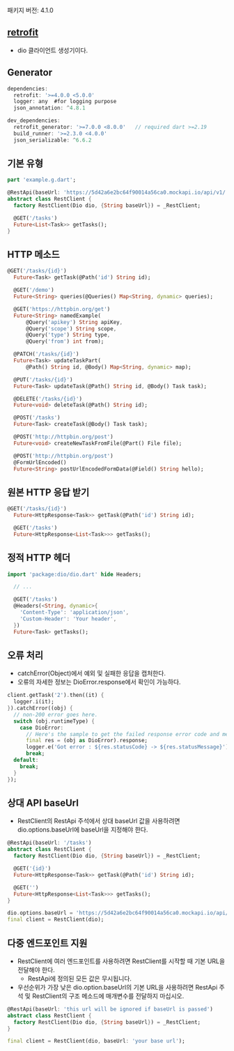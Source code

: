 패키지 버전: 4.1.0

## [retrofit](https://pub.dev/packages/retrofit)

- dio 클라이언트 생성기이다.

## Generator

```dart
dependencies:
  retrofit: '>=4.0.0 <5.0.0'
  logger: any  #for logging purpose
  json_annotation: ^4.8.1

dev_dependencies:
  retrofit_generator: '>=7.0.0 <8.0.0'   // required dart >=2.19
  build_runner: '>=2.3.0 <4.0.0'
  json_serializable: ^6.6.2
```

## 기본 유형

```dart
part 'example.g.dart';

@RestApi(baseUrl: 'https://5d42a6e2bc64f90014a56ca0.mockapi.io/api/v1/')
abstract class RestClient {
  factory RestClient(Dio dio, {String baseUrl}) = _RestClient;

  @GET('/tasks')
  Future<List<Task>> getTasks();
}
```

## HTTP 메소드

```dart
@GET('/tasks/{id}')
  Future<Task> getTask(@Path('id') String id);

  @GET('/demo')
  Future<String> queries(@Queries() Map<String, dynamic> queries);

  @GET('https://httpbin.org/get')
  Future<String> namedExample(
      @Query('apikey') String apiKey,
      @Query('scope') String scope,
      @Query('type') String type,
      @Query('from') int from);

  @PATCH('/tasks/{id}')
  Future<Task> updateTaskPart(
      @Path() String id, @Body() Map<String, dynamic> map);

  @PUT('/tasks/{id}')
  Future<Task> updateTask(@Path() String id, @Body() Task task);

  @DELETE('/tasks/{id}')
  Future<void> deleteTask(@Path() String id);

  @POST('/tasks')
  Future<Task> createTask(@Body() Task task);

  @POST('http://httpbin.org/post')
  Future<void> createNewTaskFromFile(@Part() File file);

  @POST('http://httpbin.org/post')
  @FormUrlEncoded()
  Future<String> postUrlEncodedFormData(@Field() String hello);
```

## 원본 HTTP 응답 받기

```dart
@GET('/tasks/{id}')
  Future<HttpResponse<Task>> getTask(@Path('id') String id);

  @GET('/tasks')
  Future<HttpResponse<List<Task>>> getTasks();
```

## 정적 HTTP 헤더

```dart
import 'package:dio/dio.dart' hide Headers;

  // ...

  @GET('/tasks')
  @Headers(<String, dynamic>{
    'Content-Type': 'application/json',
    'Custom-Header': 'Your header',
  })
  Future<Task> getTasks();
```

## 오류 처리

- catchError(Object)에서 예외 및 실패한 응답을 캡처한다.
- 오류의 자세한 정보는 DioError.response에서 확인이 가능하다.

```dart
client.getTask('2').then((it) {
  logger.i(it);
}).catchError((obj) {
  // non-200 error goes here.
  switch (obj.runtimeType) {
    case DioError:
      // Here's the sample to get the failed response error code and message
      final res = (obj as DioError).response;
      logger.e('Got error : ${res.statusCode} -> ${res.statusMessage}');
      break;
  default:
    break;
  }
});
```

## 상대 API baseUrl

- RestClient의 RestApi 주석에서 상대 baseUrl 값을 사용하려면 dio.options.baseUrl에 baseUrl을 지정해야 한다.

```dart
@RestApi(baseUrl: '/tasks')
abstract class RestClient {
  factory RestClient(Dio dio, {String baseUrl}) = _RestClient;

  @GET('{id}')
  Future<HttpResponse<Task>> getTask(@Path('id') String id);

  @GET('')
  Future<HttpResponse<List<Task>>> getTasks();
}
```

```dart
dio.options.baseUrl = 'https://5d42a6e2bc64f90014a56ca0.mockapi.io/api/v1';
final client = RestClient(dio);
```

## 다중 엔드포인트 지원

- RestClient에 여러 엔드포인트를 사용하려면 RestClient를 시작할 때 기본 URL을 전달해야 한다.
  - RestApi에 정의된 모든 값은 무시됩니다.
- 우선순위가 가장 낮은 dio.option.baseUrl의 기본 URL을 사용하려면 RestApi 주석 및 RestClient의 구조 메소드에 매개변수를 전달하지 마십시오.

```dart
@RestApi(baseUrl: 'this url will be ignored if baseUrl is passed')
abstract class RestClient {
  factory RestClient(Dio dio, {String baseUrl}) = _RestClient;
}
```

```dart
final client = RestClient(dio, baseUrl: 'your base url');
```

##

```dart

```

##

```dart

```
